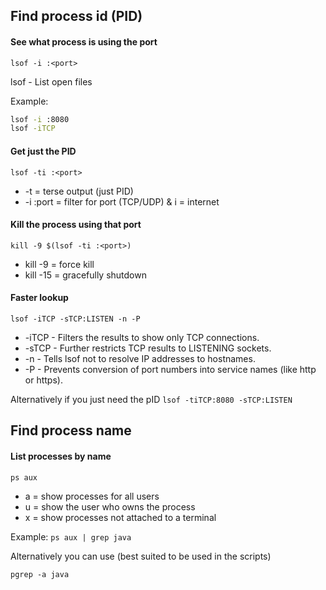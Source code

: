 ## Find process id (PID)

#### See what process is using the port
`lsof -i :<port>`

lsof - List open files

Example:
```bash
lsof -i :8080
lsof -iTCP
```

#### Get just the PID
`lsof -ti :<port>`

- -t = terse output (just PID)
- -i :port = filter for port (TCP/UDP) & i = internet

#### Kill the process using that port
`kill -9 $(lsof -ti :<port>)`

- kill -9 = force kill
- kill -15 = gracefully shutdown

#### Faster lookup
`lsof -iTCP -sTCP:LISTEN -n -P`

- -iTCP - Filters the results to show only TCP connections.
- -sTCP - Further restricts TCP results to LISTENING sockets.
- -n - Tells lsof not to resolve IP addresses to hostnames.
- -P - Prevents conversion of port numbers into service names (like http or https).

Alternatively if you just need the pID
`lsof -tiTCP:8080 -sTCP:LISTEN`


## Find process name

#### List processes by name
`ps aux`

- a = show processes for all users
- u = show the user who owns the process
- x = show processes not attached to a terminal

Example:
`ps aux | grep java`

Alternatively you can use (best suited to be used in the scripts)

`pgrep -a java`
